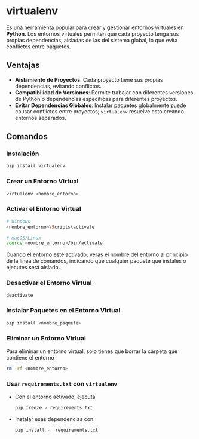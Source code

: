 # **virtualenv**

Es una herramienta popular para crear y gestionar entornos virtuales en **Python**. Los entornos virtuales permiten que cada proyecto tenga sus propias dependencias, aisladas de las del sistema global, lo que evita conflictos entre paquetes.

## **Ventajas**

- **Aislamiento de Proyectos**: Cada proyecto tiene sus propias dependencias, evitando conflictos.
- **Compatibilidad de Versiones**: Permite trabajar con diferentes versiones de Python o dependencias específicas para diferentes proyectos.
- **Evitar Dependencias Globales**: Instalar paquetes globalmente puede causar conflictos entre proyectos; `virtualenv` resuelve esto creando entornos separados.

## **Comandos**

### Instalación

```bash
pip install virtualenv
```

### Crear un Entorno Virtual

```bash
virtualenv <nombre_entorno>
```

### Activar el Entorno Virtual

```bash
# Windows
<nombre_entorno>\Scripts\activate

# macOS/Linux
source <nombre_entorno>/bin/activate
```

Cuando el entorno esté activado, verás el nombre del entorno al principio de la línea de comandos, indicando que cualquier paquete que instales o ejecutes será aislado.

### Desactivar el Entorno Virtual

```bash
deactivate
```

### Instalar Paquetes en el Entorno Virtual

```bash
pip install <nombre_paquete>
```

### Eliminar un Entorno Virtual

Para eliminar un entorno virtual, solo tienes que borrar la carpeta que contiene el entorno

```bash
rm -rf <nombre_entorno>
```

### **Usar `requirements.txt` con `virtualenv`**

- Con el entorno activado, ejecuta

  ```bash
  pip freeze > requirements.txt
  ```

- Instalar esas dependencias con:

  ```bash
  pip install -r requirements.txt
  ```
